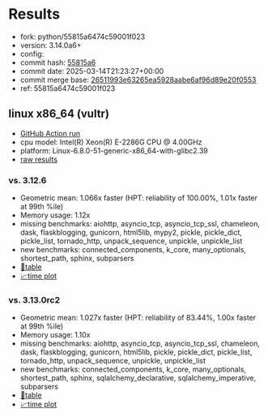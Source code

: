 # Results

- fork: python/55815a6474c59001f023
- version: 3.14.0a6+
- config: 
- commit hash: [55815a6](https://github.com/python/cpython/commit/55815a6)
- commit date: 2025-03-14T21:23:27+00:00
- commit merge base: [26511993e63265ea5928aabe6af96d89e20f0553](https://github.com/python/cpython/commit/26511993e63265ea5928aabe6af96d89e20f0553)
- ref: 55815a6474c59001f023

## linux x86_64 (vultr)

- [GitHub Action run](https://github.com/facebookexperimental/free-threading-benchmarking/actions/runs/13867522983)
- cpu model: Intel(R) Xeon(R) E-2286G CPU @ 4.00GHz
- platform: Linux-6.8.0-51-generic-x86_64-with-glibc2.39
- [raw results](bm-20250314-vultr-x86_64-python-55815a6474c59001f023-3.14.0a6%2B-55815a6.json)

### vs. 3.12.6

- Geometric mean: 1.066x faster (HPT: reliability of 100.00%, 1.01x faster at 99th %ile)
- Memory usage: 1.12x
- missing benchmarks: aiohttp, asyncio_tcp, asyncio_tcp_ssl, chameleon, dask, flaskblogging, gunicorn, html5lib, mypy2, pickle, pickle_dict, pickle_list, tornado_http, unpack_sequence, unpickle, unpickle_list
- new benchmarks: connected_components, k_core, many_optionals, shortest_path, sphinx, subparsers
- [📄table](bm-20250314-vultr-x86_64-python-55815a6474c59001f023-3.14.0a6%2B-55815a6-vs-3.12.6.md)
- [📈time plot](bm-20250314-vultr-x86_64-python-55815a6474c59001f023-3.14.0a6%2B-55815a6-vs-3.12.6.svg)

### vs. 3.13.0rc2

- Geometric mean: 1.027x faster (HPT: reliability of 83.44%, 1.00x faster at 99th %ile)
- Memory usage: 1.10x
- missing benchmarks: aiohttp, asyncio_tcp, asyncio_tcp_ssl, chameleon, dask, flaskblogging, gunicorn, html5lib, pickle, pickle_dict, pickle_list, tornado_http, unpack_sequence, unpickle, unpickle_list
- new benchmarks: connected_components, k_core, many_optionals, shortest_path, sphinx, sqlalchemy_declarative, sqlalchemy_imperative, subparsers
- [📄table](bm-20250314-vultr-x86_64-python-55815a6474c59001f023-3.14.0a6%2B-55815a6-vs-3.13.0rc2.md)
- [📈time plot](bm-20250314-vultr-x86_64-python-55815a6474c59001f023-3.14.0a6%2B-55815a6-vs-3.13.0rc2.svg)

